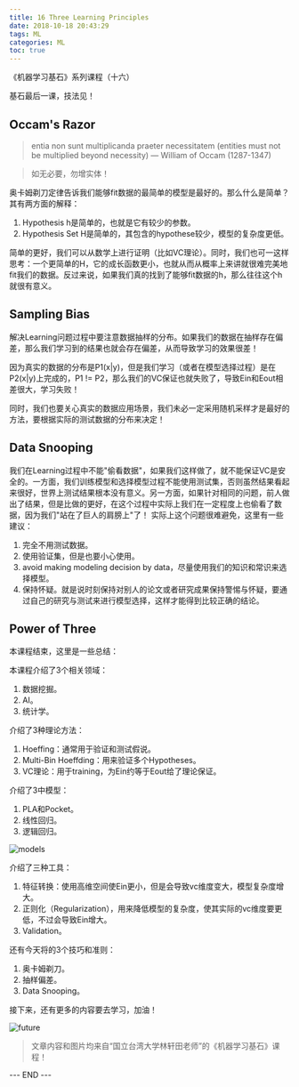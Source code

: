 ```yaml
---
title: 16 Three Learning Principles
date: 2018-10-18 20:43:29
tags: ML
categories: ML
toc: true
---
```


《机器学习基石》系列课程（十六）

基石最后一课，技法见！
<!-- more -->

<!-- toc -->

## Occam's Razor

> entia non sunt multiplicanda praeter necessitatem (entities must not be multiplied beyond necessity) — William of Occam (1287-1347)

> 如无必要，勿增实体！

奥卡姆剃刀定律告诉我们能够fit数据的最简单的模型是最好的。那么什么是简单？其有两方面的解释：

1. Hypothesis h是简单的，也就是它有较少的参数。
2. Hypothesis Set H是简单的，其包含的hypothese较少，模型的复杂度更低。

简单的更好，我们可以从数学上进行证明（比如VC理论）。同时，我们也可一这样思考：一个更简单的H，它的成长函数更小，也就从而从概率上来讲就很难完美地fit我们的数据。反过来说，如果我们真的找到了能够fit数据的h，那么往往这个h就很有意义。

## Sampling Bias
解决Learning问题过程中要注意数据抽样的分布。如果我们的数据在抽样存在偏差，那么我们学习到的结果也就会存在偏差，从而导致学习的效果很差！

因为真实的数据的分布是P1(x|y)，但是我们学习（或者在模型选择过程）是在P2(x|y)上完成的，P1 != P2，那么我们的VC保证也就失败了，导致Ein和Eout相差很大，学习失败！

同时，我们也要关心真实的数据应用场景，我们未必一定采用随机采样才是最好的方法，要根据实际的测试数据的分布来决定！
## Data Snooping
我们在Learning过程中不能"偷看数据"，如果我们这样做了，就不能保证VC是安全的。一方面，我们训练模型和选择模型过程不能使用测试集，否则虽然结果看起来很好，世界上测试结果根本没有意义。另一方面，如果针对相同的问题，前人做出了结果，但是比做的更好，在这个过程中实际上我们在一定程度上也偷看了数据，因为我们"站在了巨人的肩膀上"了！
实际上这个问题很难避免，这里有一些建议：

1. 完全不用测试数据。
2. 使用验证集，但是也要小心使用。
3. avoid making modeling decision by data，尽量使用我们的知识和常识来选择模型。
4. 保持怀疑。就是说时刻保持对别人的论文或者研究成果保持警惕与怀疑，要通过自己的研究与测试来进行模型选择，这样才能得到比较正确的结论。

## Power of Three

本课程结束，这里是一些总结：

本课程介绍了3个相关领域：

1. 数据挖掘。
2. AI。
3. 统计学。

介绍了3种理论方法：

1. Hoeffing：通常用于验证和测试假说。
2. Multi-Bin Hoeffding：用来验证多个Hypotheses。
3. VC理论：用于training，为Ein约等于Eout给了理论保证。

介绍了3中模型：

1. PLA和Pocket。
2. 线性回归。
3. 逻辑回归。

 ![models](1.png) 

介绍了三种工具：

1. 特征转换：使用高维空间使Ein更小，但是会导致vc维度变大，模型复杂度增大。
2. 正则化（Regularization），用来降低模型的复杂度，使其实际的vc维度要更低，不过会导致Ein增大。
3. Validation。

还有今天将的3个技巧和准则：

1. 奥卡姆剃刀。
2. 抽样偏差。
3. Data Snooping。

接下来，还有更多的内容要去学习，加油！

 ![future](2.png) 

> 文章内容和图片均来自“国立台湾大学林轩田老师”的《机器学习基石》课程！

--- END --- 
